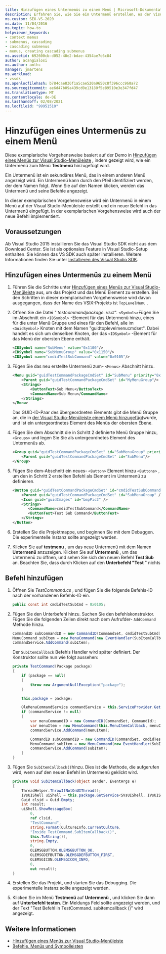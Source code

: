```yaml
---
title: Hinzufügen eines Untermenüs zu einem Menü | Microsoft-Dokumentation
description: Erfahren Sie, wie Sie ein Untermenü erstellen, es der Visual Studio-Menüleiste hinzufügen und dem Untermenü einen neuen Befehl hinzufügen.
ms.custom: SEO-VS-2020
ms.date: 11/04/2016
ms.topic: how-to
helpviewer_keywords:
- context menus
- submenus, cascading
- cascading submenus
- menus, creating cascading submenus
ms.assetid: 692600cb-d052-40e2-bdae-4354ae7c6c84
author: acangialosi
ms.author: anthc
manager: jmartens
ms.workload:
- vssdk
ms.openlocfilehash: b784cae836f1a5cae520a9650c8f396ccc960a72
ms.sourcegitcommit: ae6d47b09a439cd0e13180f5e89510e3e347fd47
ms.translationtype: MT
ms.contentlocale: de-DE
ms.lasthandoff: 02/08/2021
ms.locfileid: "99951510"
---
```

# <a name="add-a-submenu-to-a-menu"></a>Hinzufügen eines Untermenüs zu einem Menü
Diese exemplarische Vorgehensweise basiert auf der Demo in [Hinzufügen eines Menüs zur Visual Studio-Menüleiste](../extensibility/adding-a-menu-to-the-visual-studio-menu-bar.md) , indem gezeigt wird, wie ein Untermenü zum Menü **Testmenü** hinzugefügt wird.

 Ein Untermenü ist ein sekundäres Menü, das in einem anderen Menü angezeigt wird. Ein Untermenü kann durch den Pfeil identifiziert werden, der dem Namen folgt. Wenn Sie auf den Namen klicken, werden das Untermenü und seine Befehle angezeigt.

 In dieser exemplarischen Vorgehensweise wird ein Untermenü in einem Menü auf der Visual Studio-Menüleiste erstellt und ein neuer Befehl in das Untermenü eingefügt. In der exemplarischen Vorgehensweise wird auch der neue Befehl implementiert.

## <a name="prerequisites"></a>Voraussetzungen
 Ab Visual Studio 2015 installieren Sie das Visual Studio SDK nicht aus dem Download Center. Sie ist als optionales Feature in Visual Studio-Setup enthalten. Sie können das VS SDK auch später installieren. Weitere Informationen finden Sie unter [Installieren des Visual Studio SDK](../extensibility/installing-the-visual-studio-sdk.md).

## <a name="add-a-submenu-to-a-menu"></a>Hinzufügen eines Untermenüs zu einem Menü

1. Führen Sie die Schritte unter [Hinzufügen eines Menüs zur Visual Studio-Menüleiste](../extensibility/adding-a-menu-to-the-visual-studio-menu-bar.md) aus, um das Projekt und das Menü Element zu erstellen. Bei den Schritten in dieser exemplarischen Vorgehensweise wird davon ausgegangen, dass der Name des VSIX-Projekts ist `TopLevelMenu` .

2. Öffnen Sie die Datei " *testcommandpackage. vsct*". `<Symbols>`Fügen Sie im-Abschnitt ein `<IDSymbol>` -Element für das Untermenü hinzu, eines für die unter Menü Gruppe und eines für den Befehl, alle im `<GuidSymbol>` Knoten mit dem Namen "guidtoplevelmenucmdset". Dabei handelt es sich um denselben Knoten, der das `<IDSymbol>` -Element für das Menü der obersten Ebene enthält.

    ```xml
    <IDSymbol name="SubMenu" value="0x1100"/>
    <IDSymbol name="SubMenuGroup" value="0x1150"/>
    <IDSymbol name="cmdidTestSubCommand" value="0x0105"/>
    ```

3. Fügen Sie das neu erstellte Untermenü zum- `<Menus>` Abschnitt hinzu.

    ```xml
    <Menu guid="guidTestCommandPackageCmdSet" id="SubMenu" priority="0x0100" type="Menu">
        <Parent guid="guidTestCommandPackageCmdSet" id="MyMenuGroup"/>
        <Strings>
            <ButtonText>Sub Menu</ButtonText>
            <CommandName>Sub Menu</CommandName>
        </Strings>
    </Menu>
    ```

     Das GUID-ID-Paar des übergeordneten Elements gibt die Menü Gruppe an, die in [der Visual Studio-Menüleiste einem Menü hinzugefügt](../extensibility/adding-a-menu-to-the-visual-studio-menu-bar.md)wurde, und ist ein untergeordnetes Element des Menüs der obersten Ebene.

4. Fügen Sie dem Abschnitt die in Schritt 2 definierte Menü Gruppe hinzu, `<Groups>` und legen Sie Sie als untergeordnetes Element des Untermenüs ab.

    ```xml
    <Group guid="guidTestCommandPackageCmdSet" id="SubMenuGroup" priority="0x0000">
        <Parent guid="guidTestCommandPackageCmdSet" id="SubMenu"/>
    </Group>
    ```

5. Fügen Sie dem-Abschnitt ein neues- `<Button>` Element hinzu `<Buttons>` , um den in Schritt 2 erstellten Befehl als Element im Untermenü zu definieren.

    ```xml
    <Button guid="guidTestCommandPackageCmdSet" id="cmdidTestSubCommand" priority="0x0000" type="Button">
        <Parent guid="guidTestCommandPackageCmdSet" id="SubMenuGroup" />
        <Icon guid="guidImages" id="bmpPic2" />
        <Strings>
           <CommandName>cmdidTestSubCommand</CommandName>
           <ButtonText>Test Sub Command</ButtonText>
        </Strings>
    </Button>
    ```

6. Erstellen Sie die Projektmappe, und beginnen Sie mit dem Debuggen. Die experimentelle Instanz sollte angezeigt werden.

7. Klicken Sie auf **testmenu** , um das neue Untermenü mit dem Namen **Untermenü** anzuzeigen. Klicken Sie auf **Untermenü** , um das Untermenü zu öffnen, und sehen Sie sich den neuen Befehl **Test Sub** an. Beachten Sie, dass durch Klicken auf den **Unterbefehl "Test** " nichts

## <a name="add-a-command"></a>Befehl hinzufügen

1. Öffnen Sie *TestCommand.cs* , und fügen Sie die folgende Befehls-ID nach der vorhandenen Befehls-ID ein.

    ```csharp
    public const int cmdidTestSubCmd = 0x0105;
    ```

2. Fügen Sie den Unterbefehl hinzu. Suchen Sie den befehlskonstruktor. Fügen Sie die folgenden Zeilen direkt nach dem Aufrufder- `AddCommand` Methode hinzu.

    ```csharp
    CommandID subCommandID = new CommandID(CommandSet, cmdidTestSubCmd);
    MenuCommand subItem = new MenuCommand(new EventHandler(SubItemCallback), subCommandID);
    commandService.AddCommand(subItem);
    ```

    Der `SubItemCallback` Befehls Handler wird später definiert. Der Konstruktor sollte nun wie folgt aussehen:

    ```csharp
    private TestCommand(Package package)
    {
        if (package == null)
        {
            throw new ArgumentNullException("package");
        }

        this.package = package;

        OleMenuCommandService commandService = this.ServiceProvider.GetService(typeof(IMenuCommandService)) as OleMenuCommandService;
        if (commandService != null)
        {
            var menuCommandID = new CommandID(CommandSet, CommandId);
            var menuItem = new MenuCommand(this.MenuItemCallback, menuCommandID);
            commandService.AddCommand(menuItem);

            CommandID subCommandID = new CommandID(CommandSet, cmdidTestSubCmd);
            MenuCommand subItem = new MenuCommand(new EventHandler(SubItemCallback), subCommandID);
            commandService.AddCommand(subItem);
        }
    }
    ```

3. Fügen Sie `SubItemCallback()`hinzu. Dies ist die Methode, die aufgerufen wird, wenn auf den neuen Befehl im Untermenü geklickt wird.

    ```csharp
    private void SubItemCallback(object sender, EventArgs e)
    {
        ThreadHelper.ThrowIfNotOnUIThread();
        IVsUIShell uiShell = this.package.GetService<SVsUIShell, IVsUIShell>();
        Guid clsid = Guid.Empty;
        int result;
        uiShell.ShowMessageBox(
            0,
            ref clsid,
            "TestCommand",
            string.Format(CultureInfo.CurrentCulture,
            "Inside TestCommand.SubItemCallback()",
            this.ToString()),
            string.Empty,
            0,
            OLEMSGBUTTON.OLEMSGBUTTON_OK,
            OLEMSGDEFBUTTON.OLEMSGDEFBUTTON_FIRST,
            OLEMSGICON.OLEMSGICON_INFO,
            0,
            out result);
    }
    ```

4. Erstellen Sie das Projekt, und starten Sie das Debugging. Die experimentelle Instanz sollte angezeigt werden.

5. Klicken Sie im Menü **Testmenü** auf **Untermenü** , und klicken Sie dann auf **Unterbefehl testen**. Ein Meldungs Feld sollte angezeigt werden, und der Text "Test Befehl in TestCommand. subitemcallback ()" wird angezeigt.

## <a name="see-also"></a>Weitere Informationen

- [Hinzufügen eines Menüs zur Visual Studio-Menüleiste](../extensibility/adding-a-menu-to-the-visual-studio-menu-bar.md)
- [Befehle, Menüs und Symbolleisten](../extensibility/internals/commands-menus-and-toolbars.md)
